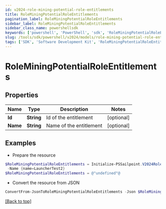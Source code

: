 ```yaml
---
id: v2024-role-mining-potential-role-entitlements
title: RoleMiningPotentialRoleEntitlements
pagination_label: RoleMiningPotentialRoleEntitlements
sidebar_label: RoleMiningPotentialRoleEntitlements
sidebar_class_name: powershellsdk
keywords: ['powershell', 'PowerShell', 'sdk', 'RoleMiningPotentialRoleEntitlements', 'V2024RoleMiningPotentialRoleEntitlements'] 
slug: /tools/sdk/powershell/v2024/models/role-mining-potential-role-entitlements
tags: ['SDK', 'Software Development Kit', 'RoleMiningPotentialRoleEntitlements', 'V2024RoleMiningPotentialRoleEntitlements']
---
```



# RoleMiningPotentialRoleEntitlements

## Properties

Name | Type | Description | Notes
------------ | ------------- | ------------- | -------------
**Id** | **String** | Id of the entitlement | [optional] 
**Name** | **String** | Name of the entitlement | [optional] 

## Examples

- Prepare the resource
```powershell
$RoleMiningPotentialRoleEntitlements = Initialize-PSSailpoint.V2024RoleMiningPotentialRoleEntitlements  -Id {id=2c9180877212632a017228d5a796292c} `
 -Name {name=LauncherTest2}
$RoleMiningPotentialRoleEntitlements = @"undefined"@
```

- Convert the resource from JSON
```powershell
ConvertFrom-JsonToRoleMiningPotentialRoleEntitlements -Json $RoleMiningPotentialRoleEntitlements
```


[[Back to top]](#) 

